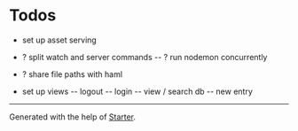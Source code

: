 # Todos

- set up asset serving
- ? split watch and server commands
-- ? run nodemon concurrently
- ? share file paths with haml

- set up views
-- logout
-- login
-- view / search db
-- new entry

***

Generated with the help of [Starter](https://github.com/zachwolf/Starter).